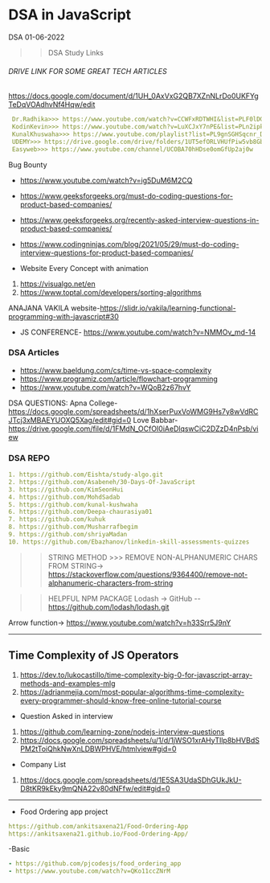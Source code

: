 # DSA in JavaScript
DSA 01-06-2022
>>DSA Study Links
######  DRIVE LINK FOR SOME GREAT TECH ARTICLES #####
https://docs.google.com/document/d/1UH_0AxVxG2QB7XZnNLrDo0UKFYgTeDqVOAdhvNf4Hqw/edit
```yml
 Dr.Radhika>>> https://www.youtube.com/watch?v=CCWFxRDTWHI&list=PLF0lDGpsux7vVLlNEsq1ZWHIWAjBi-erw&index=8
 KodinKevin>>> https://www.youtube.com/watch?v=LuXCJxY7nPE&list=PLn2ipk-jqgZiAHiA70hOxAj8RMUeqYNK3
 KunalKhuswaha>>> https://www.youtube.com/playlist?list=PL9gnSGHSqcnr_DxHsP7AW9ftq0AtAyYqJ
 UDEMY>>> https://drive.google.com/drive/folders/1UT5efORLVHUfPiw5vb8GbtaDlGfbETUc
 Easyweb>>> https://www.youtube.com/channel/UCOBA70hHDse0omGfUp2aj0w
```

Bug Bounty
- https://www.youtube.com/watch?v=ig5DuM6M2CQ

* https://www.geeksforgeeks.org/must-do-coding-questions-for-product-based-companies/
* https://www.geeksforgeeks.org/recently-asked-interview-questions-in-product-based-companies/
* https://www.codingninjas.com/blog/2021/05/29/must-do-coding-interview-questions-for-product-based-companies/

* Website Every Concept with animation
1. https://visualgo.net/en
2. https://www.toptal.com/developers/sorting-algorithms

ANAJANA VAKILA website-https://slidr.io/vakila/learning-functional-programming-with-javascript#30
* JS CONFERENCE- https://www.youtube.com/watch?v=NMMOv_md-14

### DSA Articles 
* https://www.baeldung.com/cs/time-vs-space-complexity
* https://www.programiz.com/article/flowchart-programming
* https://www.youtube.com/watch?v=WQoB2z67hvY

DSA QUESTIONS:
Apna College- https://docs.google.com/spreadsheets/d/1hXserPuxVoWMG9Hs7y8wVdRCJTcj3xMBAEYUOXQ5Xag/edit#gid=0
Love Babbar- https://drive.google.com/file/d/1FMdN_OCfOI0iAeDlqswCiC2DZzD4nPsb/view


### DSA REPO ###
```yml
1. https://github.com/Eishta/study-algo.git
2. https://github.com/Asabeneh/30-Days-Of-JavaScript
3. https://github.com/KimSeonHui
4. https://github.com/MohdSadab
5. https://github.com/kunal-kushwaha
6. https://github.com/Deepa-chaurasiya01
7. https://github.com/kuhuk
8. https://github.com/Musharrafbegim
9. https://github.com/shriyaMadan
10. https://github.com/Ebazhanov/linkedin-skill-assessments-quizzes

```

>>STRING METHOD >>>
REMOVE NON-ALPHANUMERIC CHARS FROM STRING-> https://stackoverflow.com/questions/9364400/remove-not-alphanumeric-characters-from-string

>>HELPFUL NPM PACKAGE
Lodash -> GitHub -- https://github.com/lodash/lodash.git


Arrow function-> https://www.youtube.com/watch?v=h33Srr5J9nY

------------------------------------------------------------------------------------------------------------------------------------
## Time Complexity of JS Operators
1. https://dev.to/lukocastillo/time-complexity-big-0-for-javascript-array-methods-and-examples-mlg
2. https://adrianmejia.com/most-popular-algorithms-time-complexity-every-programmer-should-know-free-online-tutorial-course


* Question Asked in interview
1. https://github.com/learning-zone/nodejs-interview-questions
2. https://docs.google.com/spreadsheets/u/1/d/1jWSO1xrAHyTIlp8bHVBdSPM2tToiQhkNwXnLDBWPHVE/htmlview#gid=0


* Company List
1. https://docs.google.com/spreadsheets/d/1E5SA3UdaSDhGUkJkU-D8tKR9kEky9mQNA22v80dNFfw/edit#gid=0


---

* Food Ordering app project
```yaml
https://github.com/ankitsaxena21/Food-Ordering-App
https://ankitsaxena21.github.io/Food-Ordering-App/
```
-Basic
```yml
- https://github.com/pjcodesjs/food_ordering_app
- https://www.youtube.com/watch?v=QKo11ccZNrM
```
